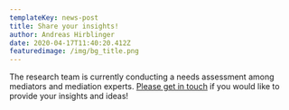 ```yaml
---
templateKey: news-post
title: Share your insights!
author: Andreas Hirblinger
date: 2020-04-17T11:40:20.412Z
featuredimage: /img/bg_title.png
---
```

The research team is currently conducting a needs assessment among mediators and mediation experts.  [Please get in touch](andreas.hirblinger@graduateinstitute.ch) if you would like to provide your insights and ideas!